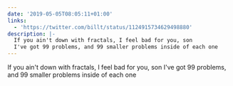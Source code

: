 ```yaml
---
date: '2019-05-05T08:05:11+01:00'
links:
  - 'https://twitter.com/billt/status/1124915734629498880'
description: |-
  If you ain't down with fractals, I feel bad for you, son
  I've got 99 problems, and 99 smaller problems inside of each one
---
```

If you ain't down with fractals, I feel bad for you, son
I've got 99 problems, and 99 smaller problems inside of each one 
